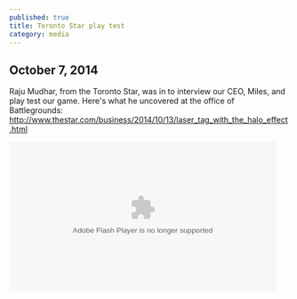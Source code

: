 ```yaml
---
published: true
title: Toronto Star play test
category: media
---
```


## October 7, 2014

Raju Mudhar, from the Toronto Star, was in to interview our CEO, Miles, and play test our game. Here's what he uncovered at the office of Battlegrounds:  http://www.thestar.com/business/2014/10/13/laser_tag_with_the_halo_effect.html

<object id="flashObj" width="480" height="270" classid="clsid:D27CDB6E-AE6D-11cf-96B8-444553540000" codebase="http://download.macromedia.com/pub/shockwave/cabs/flash/swflash.cab#version=9,0,47,0"><param name="movie" value="http://c.brightcove.com/services/viewer/federated_f9?isVid=1&isUI=1" /><param name="bgcolor" value="#FFFFFF" /><param name="flashVars" value="videoId=3832750983001&playerID=794231239001&playerKey=AQ~~,AAAAuO4KaJE~,gatFNwSKdGBGeWpGVW1SlPf2wMgVucjb&domain=embed&dynamicStreaming=true" /><param name="base" value="http://admin.brightcove.com" /><param name="seamlesstabbing" value="false" /><param name="allowFullScreen" value="true" /><param name="swLiveConnect" value="true" /><param name="allowScriptAccess" value="always" /><embed src="http://c.brightcove.com/services/viewer/federated_f9?isVid=1&isUI=1" bgcolor="#FFFFFF" flashVars="videoId=3832750983001&playerID=794231239001&playerKey=AQ~~,AAAAuO4KaJE~,gatFNwSKdGBGeWpGVW1SlPf2wMgVucjb&domain=embed&dynamicStreaming=true" base="http://admin.brightcove.com" name="flashObj" width="480" height="270" seamlesstabbing="false" type="application/x-shockwave-flash" allowFullScreen="true" allowScriptAccess="always" swLiveConnect="true" pluginspage="http://www.macromedia.com/shockwave/download/index.cgi?P1_Prod_Version=ShockwaveFlash"></embed></object>